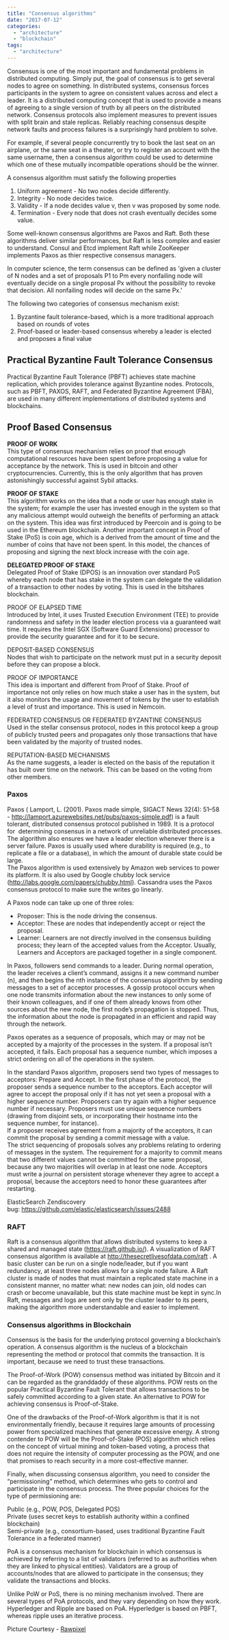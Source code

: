```yaml
---
title: "Consensus algorithms"
date: "2017-07-12"
categories: 
  - "architecture"
  - "blockchain"
tags: 
  - "architecture"
---
```


Consensus is one of the most important and fundamental problems in distributed computing. Simply put, the goal of consensus is to get several nodes to agree on something. In distributed systems, consensus forces participants in the system to agree on consistent values across and elect a leader. It is a distributed computing concept that is used to provide a means of agreeing to a single version of truth by all peers on the distributed network. Consensus protocols also implement measures to prevent issues with split brain and stale replicas. Reliably reaching consensus despite network faults and process failures is a surprisingly hard problem to solve.

For example, if several people concurrently try to book the last seat on an airplane, or the same seat in a theater, or try to register an account with the same username, then a consensus algorithm could be used to determine which one of these mutually incompatible operations should be the winner.

A consensus algorithm must satisfy the following properties

1. Uniform agreement - No two nodes decide differently.
2. Integrity - No node decides twice.
3. Validity - If a node decides value v, then v was proposed by some node.
4. Termination - Every node that does not crash eventually decides some value.

Some well-known consensus algorithms are Paxos and Raft. Both these algorithms deliver similar performances, but Raft is less complex and easier to understand. Consul and Etcd implement Raft while ZooKeeper implements Paxos as thier respective consensus managers.

In computer science, the term consensus can be defined as 'given a cluster of N nodes and a set of proposals P1 to Pm every nonfailing node will eventually decide on a single proposal Px without the possibility to revoke that decision. All nonfailing nodes will decide on the same Px.'

The following two categories of consensus mechanism exist:

1. Byzantine fault tolerance-based, which is a more traditional approach based on rounds of votes
2. Proof-based or leader-based consensus whereby a leader is elected and proposes a final value

## Practical Byzantine Fault Tolerance Consensus

Practical Byzantine Fault Tolerance (PBFT) achieves state machine replication, which provides tolerance against Byzantine nodes. Protocols, such as PBFT, PAXOS, RAFT, and Federated Byzantine Agreement (FBA), are used in many different implementations of distributed systems and blockchains.

## Proof Based Consensus

**PROOF OF WORK**  
This type of consensus mechanism relies on proof that enough computational resources have been spent before proposing a value for acceptance by the network. This is used in bitcoin and other cryptocurrencies. Currently, this is the only algorithm that has proven astonishingly successful against Sybil attacks.

**PROOF OF STAKE**  
This algorithm works on the idea that a node or user has enough stake in the system; for example the user has invested enough in the system so that any malicious attempt would outweigh the benefits of performing an attack on the system. This idea was first introduced by Peercoin and is going to be used in the Ethereum blockchain. Another important concept in Proof of Stake (PoS) is coin age, which is a derived from the amount of time and the number of coins that have not been spent. In this model, the chances of proposing and signing the next block increase with the coin age.

**DELEGATED PROOF OF STAKE**  
Delegated Proof of Stake (DPOS) is an innovation over standard PoS whereby each node that has stake in the system can delegate the validation of a transaction to other nodes by voting. This is used in the bitshares blockchain.

PROOF OF ELAPSED TIME  
Introduced by Intel, it uses Trusted Execution Environment (TEE) to provide randomness and safety in the leader election process via a guaranteed wait time. It requires the Intel SGX (Software Guard Extensions) processor to provide the security guarantee and for it to be secure.

DEPOSIT-BASED CONSENSUS  
Nodes that wish to participate on the network must put in a security deposit before they can propose a block.

PROOF OF IMPORTANCE  
This idea is important and different from Proof of Stake. Proof of importance not only relies on how much stake a user has in the system, but it also monitors the usage and movement of tokens by the user to establish a level of trust and importance. This is used in Nemcoin.

FEDERATED CONSENSUS OR FEDERATED BYZANTINE CONSENSUS  
Used in the stellar consensus protocol, nodes in this protocol keep a group of publicly trusted peers and propagates only those transactions that have been validated by the majority of trusted nodes.

REPUTATION-BASED MECHANISMS  
As the name suggests, a leader is elected on the basis of the reputation it has built over time on the network. This can be based on the voting from other members.

### Paxos

Paxos ( Lamport, L. (2001). Paxos made simple, SIGACT News 32(4): 51–58 - http://lamport.azurewebsites.net/pubs/paxos-simple.pdf) is a fault tolerant, distributed consensus protocol published in 1989. It is a protocol for  determining consensus in a network of unreliable distributed processes. The algorithm also ensures we have a leader election whenever there is a server failure. Paxos is usually used where durability is required (e.g., to replicate a file or a database), in which the amount of durable state could be large.  
The Paxos algorithm is used extensively by Amazon web services to power its platform. It is also used by Google chubby lock service (http://labs.google.com/papers/chubby.html). Cassandra uses the Paxos consensus protocol to make sure the writes go linearly.

A Paxos node can take up one of three roles:

- Proposer: This is the node driving the consensus.
- Acceptor: These are nodes that independently accept or reject the proposal.
- Learner: Learners are not directly involved in the consensus building process; they learn of the accepted values from the Acceptor. Usually, Learners and Acceptors are packaged together in a single component.

In Paxos, followers send commands to a leader. During normal operation, the leader receives a client’s command, assigns it a new command number (n), and then begins the nth instance of the consensus algorithm by sending messages to a set of acceptor processes. A gossip protocol occurs when one node transmits information about the new instances to only some of their known colleagues, and if one of them already knows from other sources about the new node, the first node’s propagation is stopped. Thus, the information about the node is propagated in an efficient and rapid way through the network.

Paxos operates as a sequence of proposals, which may or may not be accepted by a majority of the processes in the system. If a proposal isn’t accepted, it fails. Each proposal has a sequence number, which imposes a strict ordering on all of the operations in the system.

In the standard Paxos algorithm, proposers send two types of messages to acceptors: Prepare and Accept. In the first phase of the protocol, the proposer sends a sequence number to the acceptors. Each acceptor will agree to accept the proposal only if it has not yet seen a proposal with a higher sequence number. Proposers can try again with a higher sequence number if necessary. Proposers must use unique sequence numbers (drawing from disjoint sets, or incorporating their hostname into the sequence number, for instance).  
If a proposer receives agreement from a majority of the acceptors, it can commit the proposal by sending a commit message with a value.  
The strict sequencing of proposals solves any problems relating to ordering of messages in the system. The requirement for a majority to commit means that two different values cannot be committed for the same proposal, because any two majorities will overlap in at least one node. Acceptors must write a journal on persistent storage whenever they agree to accept a proposal, because the acceptors need to honor these guarantees after restarting.

ElasticSearch Zendiscovery bug: https://github.com/elastic/elasticsearch/issues/2488

### RAFT

Raft is a consensus algorithm that allows distributed systems to keep a shared and managed state (https://raft.github.io/). A visualization of RAFT consensus algorithm is available at http://thesecretlivesofdata.com/raft . A basic cluster can be run on a single node/leader, but if you want redundancy, at least three nodes allows for a single node failure. A Raft cluster is made of nodes that must maintain a replicated state machine in a consistent manner, no matter what: new nodes can join, old nodes can crash or become unavailable, but this state machine must be kept in sync.In Raft, messages and logs are sent only by the cluster leader to its peers, making the algorithm more understandable and easier to implement.

### Consensus algorithms in Blockchain

Consensus is the basis for the underlying protocol governing a blockchain’s operation. A consensus algorithm is the nucleus of a blockchain representing the method or protocol that commits the transaction. It is important, because we need to trust these transactions.

The Proof-of-Work (POW) consensus method was initiated by Bitcoin and it can be regarded as the granddaddy of these algorithms. POW rests on the popular Practical Byzantine Fault Tolerant that allows transactions to be safely committed according to a given state. An alternative to POW for achieving consensus is Proof-of-Stake.

One of the drawbacks of the Proof-of-Work algorithm is that it is not environmentally friendly, because it requires large amounts of processing power from specialized machines that generate excessive energy. A strong contender to POW will be the Proof-of-Stake (POS) algorithm which relies on the concept of virtual mining and token-based voting, a process that does not require the intensity of computer processing as the POW, and one that promises to reach security in a more cost-effective manner.

Finally, when discussing consensus algorithm, you need to consider the “permissioning” method, which determines who gets to control and participate in the consensus process. The three popular choices for the type of permissioning are:

Public (e.g., POW, POS, Delegated POS)  
Private (uses secret keys to establish authority within a confined blockchain)  
Semi-private (e.g., consortium-based, uses traditional Byzantine Fault Tolerance in a federated manner)

PoA is a consensus mechanism for blockchain in which consensus is achieved by referring to a list of validators (referred to as authorities when they are linked to physical entities). Validators are a group of accounts/nodes that are allowed to participate in the consensus; they validate the transactions and blocks.

Unlike PoW or PoS, there is no mining mechanism involved. There are several types of PoA protocols, and they vary depending on how they work. Hyperledger and Ripple are based on PoA. Hyperledger is based on PBFT, whereas ripple uses an iterative process.

Picture Courtesy - [Rawpixel](https://unsplash.com/@rawpixel)
